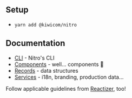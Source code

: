 ## Setup

* `yarn add @kiwicom/nitro`

## Documentation

* [CLI](./cli) - Nitro's CLI
* [Components](./components) - well... components 🤷
* [Records](./records) - data structures
* [Services](./services) - i18n, branding, production data...

Follow applicable guidelines from [Reactizer](https://oreqizer.github.io/reactizer/), too!

